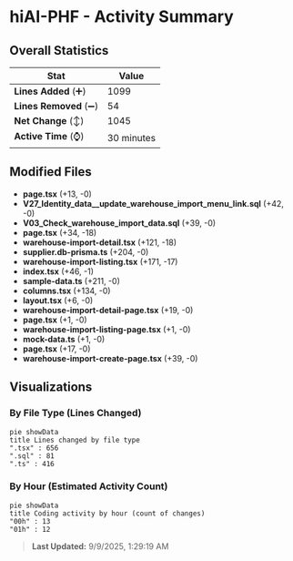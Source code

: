# hiAI-PHF - Activity Summary 

## Overall Statistics

| Stat                   | Value                                                             |
| ---------------------- | ----------------------------------------------------------------- |
| **Lines Added** (➕)   | 1099                                          |
| **Lines Removed** (➖) | 54                                        |
| **Net Change** (↕)    | 1045                |
| **Active Time** (⌚)   | 30 minutes |


## Modified Files
- **page.tsx** (+13, -0)
- **V27_Identity_data__update_warehouse_import_menu_link.sql** (+42, -0)
- **V03_Check_warehouse_import_data.sql** (+39, -0)
- **page.tsx** (+34, -18)
- **warehouse-import-detail.tsx** (+121, -18)
- **supplier.db-prisma.ts** (+204, -0)
- **warehouse-import-listing.tsx** (+171, -17)
- **index.tsx** (+46, -1)
- **sample-data.ts** (+211, -0)
- **columns.tsx** (+134, -0)
- **layout.tsx** (+6, -0)
- **warehouse-import-detail-page.tsx** (+19, -0)
- **page.tsx** (+1, -0)
- **warehouse-import-listing-page.tsx** (+1, -0)
- **mock-data.ts** (+1, -0)
- **page.tsx** (+17, -0)
- **warehouse-import-create-page.tsx** (+39, -0)

## Visualizations

### By File Type (Lines Changed)

```mermaid
pie showData
title Lines changed by file type
".tsx" : 656
".sql" : 81
".ts" : 416
```

### By Hour (Estimated Activity Count)

```mermaid
pie showData
title Coding activity by hour (count of changes)
"00h" : 13
"01h" : 12
```


> **Last Updated:** 9/9/2025, 1:29:19 AM